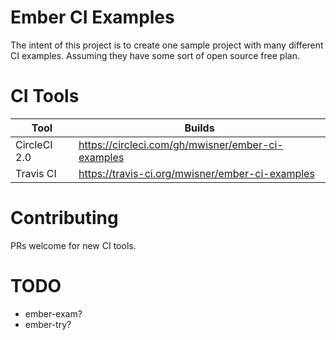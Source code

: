 # Ember CI Examples

The intent of this project is to create one sample project with many different CI examples.
Assuming they have some sort of open source free plan.

# CI Tools
| Tool  | Builds |
| ------------- | ------------- |
| CircleCI 2.0  | https://circleci.com/gh/mwisner/ember-ci-examples  |
| Travis CI | https://travis-ci.org/mwisner/ember-ci-examples  |


# Contributing
PRs welcome for new CI tools.

# TODO
- ember-exam? 
- ember-try?
